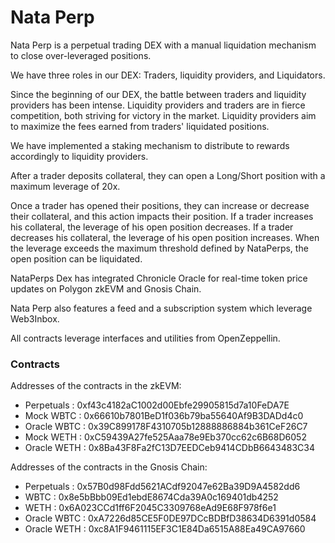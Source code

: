 # Nata Perp

Nata Perp is a perpetual trading DEX with a manual liquidation mechanism to close over-leveraged positions. 

We have three roles in our DEX: Traders, liquidity providers, and Liquidators.

Since the beginning of our DEX, the battle between traders and liquidity providers has been intense. Liquidity providers and traders are in fierce competition, both striving for victory in the market. Liquidity providers aim to maximize the fees earned from traders' liquidated positions.

We have implemented a staking mechanism to distribute to rewards accordingly to liquidity providers.

After a trader deposits collateral, they can open a Long/Short position with a maximum leverage of 20x.

Once a trader has opened their positions, they can increase or decrease their collateral, and this action impacts their position. If a trader increases his collateral, the leverage of his open position decreases. If a trader decreases his collateral, the leverage of his open position increases. When the leverage exceeds the maximum threshold defined by NataPerps, the open position can be liquidated.

NataPerps Dex has integrated Chronicle Oracle for real-time token price updates on Polygon zkEVM and Gnosis Chain.

Nata Perp also features a feed and a subscription system which leverage Web3Inbox.

All contracts leverage interfaces and utilities from OpenZeppellin.

### Contracts
Addresses of the contracts in the zkEVM:
* Perpetuals : 0xf43c4182aC1002d00Ebfe29905815d7a10FeDA7E
* Mock WBTC : 0x66610b7801BeD1f036b79ba55640Af9B3DADd4c0
* Oracle WBTC : 0x39C899178F4310705b12888886884b361CeF26C7
* Mock WETH : 0xC59439A27fe525Aaa78e9Eb370cc62c6B68D6052
* Oracle WETH : 0x8Ba43F8Fa2fC13D7EEDCeb9414CDbB6643483C34

Addresses of the contracts in the Gnosis Chain:
* Perpetuals : 0x57B0d98Fdd5621ACdf92047e62Ba39D9A4582dd6
* WBTC : 0x8e5bBbb09Ed1ebdE8674Cda39A0c169401db4252
* WETH : 0x6A023CCd1ff6F2045C3309768eAd9E68F978f6e1
* Oracle WBTC : 0xA7226d85CE5F0DE97DCcBDBfD38634D6391d0584
* Oracle WETH : 0xc8A1F9461115EF3C1E84Da6515A88Ea49CA97660
